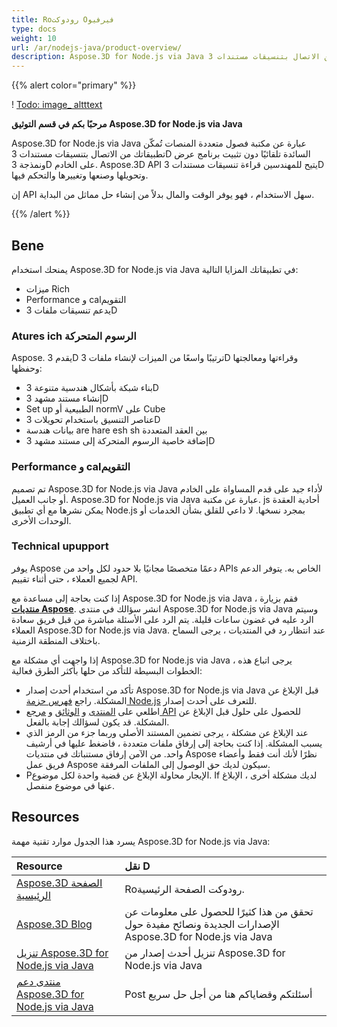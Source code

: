 ```yaml
---
title: Roرودوكت Oفيرفيو
type: docs
weight: 10
url: /ar/nodejs-java/product-overview/
description: Aspose.3D for Node.js via Java عبارة عن مكتبة فصول متعددة المنصات تُمكّن تطبيقاتك من الاتصال بتنسيقات مستندات 3D السائدة تلقائيًا دون تثبيت برنامج عرض ونمذجة 3D على الخادم. Aspose.3D API يتيح للمهندسين قراءة تنسيقات مستندات 3D وتحويلها وصنعها وتغييرها والتحكم فيها.
---
```

{{% alert color="primary" %}} 

! [Todo: image_ altttext](product-overview_1.png)

**مرحبًا بكم في قسم التوثيق Aspose.3D for Node.js via Java**

Aspose.3D for Node.js via Java عبارة عن مكتبة فصول متعددة المنصات تُمكّن تطبيقاتك من الاتصال بتنسيقات مستندات 3D السائدة تلقائيًا دون تثبيت برنامج عرض ونمذجة 3D على الخادم. Aspose.3D API يتيح للمهندسين قراءة تنسيقات مستندات 3D وتحويلها وصنعها وتغييرها والتحكم فيها.

إن API سهل الاستخدام ، فهو يوفر الوقت والمال بدلاً من إنشاء حل مماثل من البداية.

{{% /alert %}} 
##  **Bene**
يمنحك استخدام Aspose.3D for Node.js via Java في تطبيقاتك المزايا التالية:

- ميزات Rich
- Performance و calالتقويم
- يدعم تنسيقات ملفات 3D
###  **Atures ich الرسوم المتحركة**
Aspose. يقدم 3D ترتيبًا واسعًا من الميزات لإنشاء ملفات 3D وقراءتها ومعالجتها وحفظها:

- بناء شبكة بأشكال هندسية متنوعة 3D
- إنشاء مستند مشهد 3D
- Set up الطبيعية أو normV على Cube
- عناصر التنسيق باستخدام تحويلات 3D
- بيانات هندسة are hare esh sh بين العقد المتعددة
- إضافة خاصية الرسوم المتحركة إلى مستند مشهد 3D
###  **Performance و calالتقويم**
تم تصميم Aspose.3D for Node.js via Java لأداء جيد على قدم المساواة على الخادم أو جانب العميل. Aspose.3D for Node.js via Java عبارة عن مكتبة. js أحادية العقدة يمكن نشرها مع أي تطبيق Node.js بمجرد نسخها. لا داعي للقلق بشأن الخدمات أو الوحدات الأخرى.
###  **Technical upupport**
يوفر Aspose دعمًا متخصصًا مجانيًا بلا حدود لكل واحد من APIs الخاص به. يتوفر الدعم لجميع العملاء ، حتى أثناء تقييم API.

إذا كنت بحاجة إلى مساعدة مع Aspose.3D for Node.js via Java ، فقم بزيارة [**منتديات Aspose**](https://forum.aspose.com/). انشر سؤالك في منتدى Aspose.3D for Node.js via Java وسيتم الرد عليه في غضون ساعات قليلة. يتم الرد على الأسئلة مباشرة من قبل فريق سعادة العملاء Aspose.3D for Node.js via Java. عند انتظار رد في المنتديات ، يرجى السماح باختلاف المنطقة الزمنية.

إذا واجهت أي مشكلة مع Aspose.3D for Node.js via Java ، يرجى اتباع هذه الخطوات البسيطة للتأكد من حلها بأكثر الطرق فعالية:

- تأكد من استخدام أحدث إصدار Aspose.3D for Node.js via Java قبل الإبلاغ عن المشكلة. راجع [فهرس حزمة Node.js](https://www.npmjs.com/package/aspose.3d) للتعرف على أحدث إصدار.
- اطلعي على [المنتدى](https://forum.aspose.com/c/3d) و [الوثائق](/3d/ar/nodejs-java/) و [مرجع API](https://reference.aspose.com/3d/java) للحصول على حلول قبل الإبلاغ عن المشكلة. قد يكون لسؤالك إجابة بالفعل.
- عند الإبلاغ عن مشكلة ، يرجى تضمين المستند الأصلي وربما جزء من الرمز الذي يسبب المشكلة. إذا كنت بحاجة إلى إرفاق ملفات متعددة ، فاضغط عليها في أرشيف واحد. من الآمن إرفاق مستنباتك في منتديات Aspose نظرًا لأنك أنت فقط وأعضاء فريق عمل Aspose سيكون لديك حق الوصول إلى الملفات المرفقة.
- Pالإيجار محاولة الإبلاغ عن قضية واحدة لكل موضوع. If لديك مشكلة أخرى ، الإبلاغ عنها في موضوع منفصل.
##  **Resources**
يسرد هذا الجدول موارد تقنية مهمة Aspose.3D for Node.js via Java:

|**Resource**|**نقل D**|
| :- | :- |
|[Aspose.3D الصفحة الرئيسية](https://products.aspose.com/3d/nodejs-java/)|Roرودوكت الصفحة الرئيسية.|
|[Aspose.3D Blog](https://blog.aspose.com/category/3d/)|تحقق من هذا كثيرًا للحصول على معلومات عن الإصدارات الجديدة ونصائح مفيدة حول Aspose.3D for Node.js via Java|
|[تنزيل Aspose.3D for Node.js via Java](https://www.npmjs.com/package/aspose.3d)|تنزيل أحدث إصدار من Aspose.3D for Node.js via Java|
|[منتدى دعم Aspose.3D for Node.js via Java](https://forum.aspose.com/c/3d/18)|Post أسئلتكم وقضاياكم هنا من أجل حل سريع|

